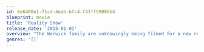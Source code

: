 ```yaml
---
id: 6e6400e1-71cd-4eab-bfc4-f43ff59086b4
blueprint: movie
title: 'Reality Show'
release_date: '2015-01-01'
overview: "The Warwick family are unknowingly being filmed for a new reality show. Problem is, they're boring. So the producer must add conflict and drama to their lives. Their lives begin to unravel with shocking consequences."
genres: '[]'
---
```

